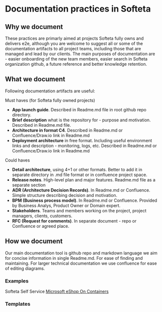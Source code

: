 # Documentation practices in Softeta

## Why we document

These practices are primarly aimed at projects Softeta fully owns and delivers e2e, although you are welcome to suggest all or some of the documentation artifacts to all project teams, including those that are managed and lead by our clients.
The main purposes of documentation are - easier onboarding of the new team members, easier search in Softeta organization github, a future reference and better knowledge retention.

## What we document

Following documentation artifacts are useful:

Must haves (for Softeta fully owned projects)

- **App launch guide**. Described in Readme.md file in root github repo directory.
- **Brief description** what is the repository for - purpose and motivation. Described in Readme.md file.
- **Architecture in format C4**. Described in Readme.md or Confluence/Draw.io link in Readme.md
- **Deployment architecture** in free format. Including useful environment links and description - monitoring, logs, etc. Described in Readme.md or Confluence/Draw.io link in Readme.md

Could haves

- **Detail architecture**, using 4+1 or other formats. Better to add it in separate directory in .md file format or in confluence project space.
- **Release notes**. High-level plan and major features. Readme.md file as a separate section
- **ADR (Architecture Decision Records)**. In Readme.md or Confluence. Simple structure describing decision and motivation.
- **BPM (Business process model)**. In Readme.md or Confluence. Provided by Business Analys, Product Owner or Domain expert.
- **Stakeholders**. Teams and members working on the project, project managers, clients, customers.
- **RFC (Request for comments)**. In separate document - repo or Confluence or agreed place.

## How we document

Our main documentation tool is github repo and markdown language we aim for concise information in single Readme.md. For ease of finding and maintaining.
For larger technical documentation we use confluence for ease of editing diagrams.

### Examples

Softeta Self Service
[Microsoft eShop On Containers](https://github.com/dotnet-architecture/eShopOnContainers)

### Templates
